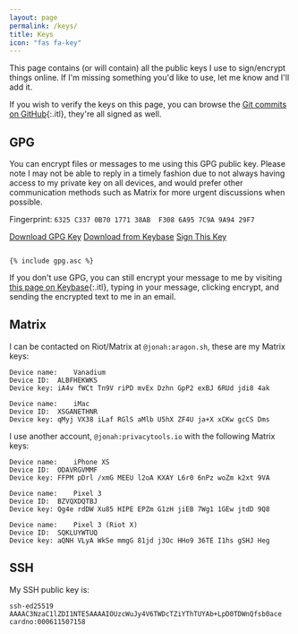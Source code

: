 ```yaml
---
layout: page
permalink: /keys/
title: Keys
icon: "fas fa-key"
---
```


This page contains (or will contain) all the public keys I use to sign/encrypt things online. If I'm missing something you'd like to use, let me know and I'll add it.

If you wish to verify the keys on this page, you can browse the [Git commits on GitHub](https://github.com/JonahAragon/www.jonaharagon.com/commits/master){:.itl}, they're all signed as well.

## GPG

You can encrypt files or messages to me using this GPG public key. Please note I may not be able to reply in a timely fashion due to not always having access to my private key on all devices, and would prefer other communication methods such as Matrix for more urgent discussions when possible.

Fingerprint: `6325 C337 0B70 1771 38AB  F308 6A95 7C9A 9A94 29F7`

<a class="btn btn-primary" href="/assets/files/gpg.asc" role="button">Download GPG Key</a>
<a class="btn btn-secondary" href="https://keybase.io/jonaharagon/pgp_keys.asc" role="button">Download from Keybase</a>
<a class="btn btn-light" href="/keys/keysigning/" role="button">Sign This Key</a>

<pre class="pre-scrollable"><code>
{% include gpg.asc %}
</code></pre>

If you don't use GPG, you can still encrypt your message to me by visiting [this page on Keybase](https://keybase.io/encrypt#jonaharagon){:.itl}, typing in your message, clicking encrypt, and sending the encrypted text to me in an email.

## Matrix

I can be contacted on Riot/Matrix at `@jonah:aragon.sh`, these are my Matrix keys:

```
Device name:	Vanadium
Device ID:	ALBFHEKWKS
Device key:	iA4v fWCt Tn9V riPD mvEx Dzhn GpP2 exBJ 6RUd jdi8 4ak

Device name:	iMac
Device ID:	XSGANETHNR
Device key:	qMyj VX38 iLaf RGlS aMlb U5hX ZF4U ja+X xCKw gcCS Dms
```

I use another account, `@jonah:privacytools.io` with the following Matrix keys:

```
Device name:	iPhone XS
Device ID:	ODAVRGVMMF
Device key:	FFPM pDrl /xmG MEEU l2oA KXAY L6r0 6nPz woZm k2xt 9VA

Device name:	Pixel 3
Device ID:	BZVQXDQTBJ
Device key:	Qg4e rdDW Xu85 HIPE EPZm G1zH jiEB 7Wg1 1GEw jtdD 9Q8

Device name:	Pixel 3 (Riot X)
Device ID:	SQKLUYWTUQ
Device key:	aQNH VLyA WkSe mmgG 81jd j3Oc HHo9 36TE I1hs gSHJ Heg
```

## SSH

My SSH public key is:

```
ssh-ed25519 AAAAC3NzaC1lZDI1NTE5AAAAIOUzcWuJy4V6TWDcTZiYThTUYAb+LpD0TDWnQfsb0ace cardno:000611507158
```
